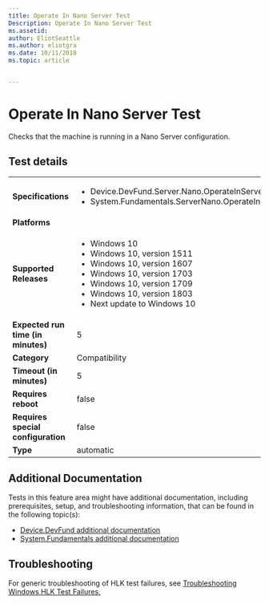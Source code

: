 ```yaml
---
title: Operate In Nano Server Test
Description: Operate In Nano Server Test
ms.assetid: 
author: EliotSeattle
ms.author: eliotgra
ms.date: 10/11/2018
ms.topic: article


---
```


# Operate In Nano Server Test

Checks that the machine is running in a Nano Server configuration.

## Test details
|||
|---|---|
| **Specifications**  | <ul><li>Device.DevFund.Server.Nano.OperateInServerNano</li><li>System.Fundamentals.ServerNano.OperateInServerNano</li></ul> |  
| **Platforms**   | <ul></ul> |
| **Supported Releases** | <ul><li>Windows 10</li><li>Windows 10, version 1511</li><li>Windows 10, version 1607</li><li>Windows 10, version 1703</li><li>Windows 10, version 1709</li><li>Windows 10, version 1803</li><li>Next update to Windows 10</li></ul> |
|**Expected run time (in minutes)**| 5 |
|**Category**| Compatibility |
|**Timeout (in minutes)**| 5 |
|**Requires reboot**| false |
|**Requires special configuration**| false |
|**Type**| automatic |




## Additional Documentation
Tests in this feature area might have additional documentation, including prerequisites, setup, and troubleshooting information, that can be found in the following topic(s): <ul><li>[Device.DevFund additional documentation](https:\//docs.microsoft.com/en-us/windows-hardware/test/hlk/testref/device-devfund-additional-documentation.md)</li><li>[System.Fundamentals additional documentation](https:\//docs.microsoft.com/en-us/windows-hardware/test/hlk/testref/system-fundamentals-additional-documentation.md)</li></ul>

## Troubleshooting
For generic troubleshooting of HLK test failures, see [Troubleshooting Windows HLK Test Failures.](https://docs.microsoft.com/en-us/windows-hardware/HLK/troubleshooting.html)